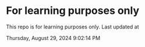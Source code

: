 # For learning purposes only
This repo is for learning purposes only.
Last updated at

Thursday, August 29, 2024 9:02:14 PM

